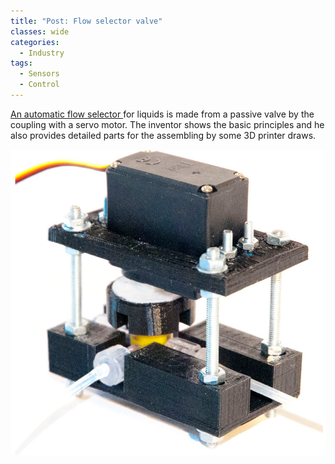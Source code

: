 ```yaml
---
title: "Post: Flow selector valve"
classes: wide
categories:
  - Industry
tags:
  - Sensors
  - Control
---
```

 
[An automatic flow selector ](http://www.thepulsar.be/article/adding-an-actuated-flow-selector-valve-to-our-syringe-pump/) for liquids is made from a passive valve by the coupling with a servo motor.
The inventor shows the basic principles and he also provides detailed parts for the assembling by some 3D printer draws.

![Selector valve](/assets/images/selectorvalve.png)

